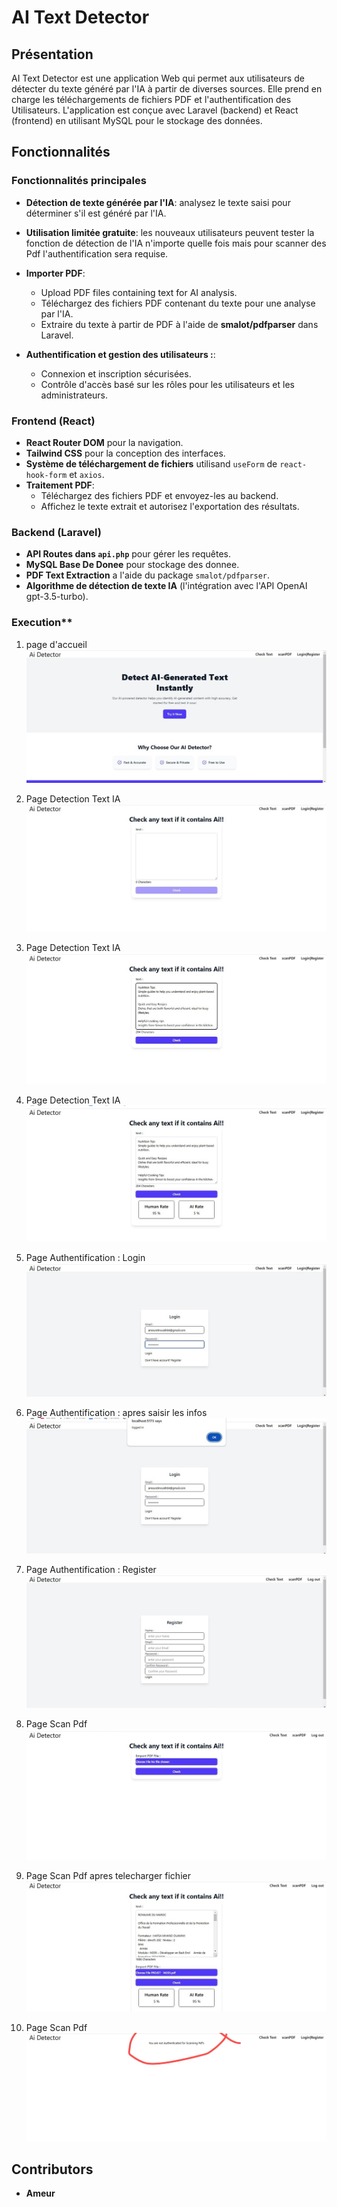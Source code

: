 # AI Text Detector

## Présentation

AI Text Detector est une application Web qui permet aux utilisateurs de détecter du texte généré par l'IA à partir de diverses sources. Elle prend en charge les téléchargements de fichiers PDF et l'authentification des Utilisateurs. L'application est conçue avec Laravel (backend) et React (frontend) en utilisant MySQL pour le stockage des données.

## Fonctionnalités

### **Fonctionnalités principales**
- **Détection de texte générée par l'IA**: analysez le texte saisi pour déterminer s'il est généré par l'IA.
- **Utilisation limitée gratuite**: les nouveaux utilisateurs peuvent tester la fonction de détection de l'IA n'importe quelle fois mais pour scanner des Pdf l'authentification sera requise.
- **Importer PDF**:
  - Upload PDF files containing text for AI analysis.
  - Téléchargez des fichiers PDF contenant du texte pour une analyse par l'IA.
  - Extraire du texte à partir de PDF à l'aide de **smalot/pdfparser** dans Laravel.

- **Authentification et gestion des utilisateurs :**:

  - Connexion et inscription sécurisées.
  - Contrôle d'accès basé sur les rôles pour les utilisateurs et les administrateurs.

### **Frontend (React)** 
- **React Router DOM** pour la navigation.
- **Tailwind CSS** pour la conception des interfaces.
- **Système de téléchargement de fichiers** utilisand `useForm` de `react-hook-form` et `axios`.
- **Traitement PDF**:
  - Téléchargez des fichiers PDF et envoyez-les au backend.
  - Affichez le texte extrait et autorisez l'exportation des résultats.

### **Backend (Laravel)**
- **API Routes dans `api.php`** pour gérer les requêtes.
- **MySQL Base De Donee** pour stockage des donnee.
- **PDF Text Extraction** a l'aide du package `smalot/pdfparser`.
- **Algorithme de détection de texte IA** (l'intégration avec l'API OpenAI gpt-3.5-turbo).



### Execution**

1. page d'accueil
![Home Page](./screens/home.jpg)

2. Page Detection Text IA
![Home Page](./screens/check-1.jpg)

3. Page Detection Text IA
![Home Page](./screens/check-2.jpg)

4. Page Detection Text IA
![Home Page](./screens/check-3.jpg)

5. Page Authentification : Login
![Home Page](./screens/login-1.jpg)

6. Page Authentification : apres saisir les infos
![Home Page](./screens/login-2.jpg)

7. Page Authentification : Register
![Home Page](./screens/register.jpg)

7. Page Scan Pdf
![Home Page](./screens/scan-1.jpg)

7. Page Scan Pdf apres telecharger fichier
![Home Page](./screens/scan-3.jpg)

7. Page Scan Pdf
![Home Page](./screens/scan-2.jpg)

## Contributors
- **Ameur**
